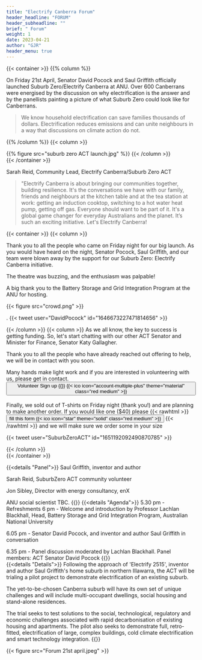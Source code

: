 ```yaml
---
title: "Electrify Canberra Forum"
header_headline: "FORUM"
header_subheadline: ""
brief: " Forum"
weight: 1  
date: 2023-04-21
author: "GJR" 
header_menu: true
---  
```

 

  {{< container >}}
{{% column %}}

On Friday 21st April, Senator David Pocock and Saul Griffith officially launched Suburb Zero/Electrify Canberra at ANU. Over 600 Canberrans were energised by the discussion on why electrification is the answer and by the panellists painting a picture of what Suburb Zero could look like for Canberrans.

>We know household electrification can save families thousands of dollars. Electrification reduces emissions and can unite neighbours in a way that discussions on climate action do not.

{{% /column %}}
{{< column >}}

{{% figure src="suburb zero ACT launch.jpg"   %}}
{{< /column >}}  
   {{< /container >}}

Sarah Reid, Community Lead, Electrify Canberra/Suburb Zero ACT 

>"Electrify Canberra is about bringing our communities together, building resilience. It's the conversations we have with our family, friends and neighbours at the kitchen table and at the tea station at work: getting an induction cooktop, switching to a hot water heat pump, getting off gas. Everyone should want to be part of it. It's a global game changer for everyday Australians and the planet. It’s such an exciting initiative. Let's Electrify Canberra! 



 {{< container >}}
{{< column >}}
 

Thank you to all the people who came on Friday night for our big launch. As you would have heard on the night, Senator Pocock, Saul Griffith, and our team were blown away by the support for our Suburb Zero: Electrify Canberra initiative.

The theatre was buzzing, and the enthusiasm was palpable!


A big thank you to the Battery Storage and Grid Integration Program at the ANU for hosting.



{{< figure src="crowd.png"   >}}

 


 

.
  {{< tweet user="DavidPocock" id="1646673227471814656" >}}


 
 


 
{{< /column >}}
{{< column >}}
As we all know, the key to success is getting funding. So, let's start chatting with our other ACT Senator and Minister for Finance, Senator Katy Gallagher.



 

Thank you to all the people who have already reached out offering to help, we will be in contact with you soon.

Many hands make light work and if you are interested in volunteering with us, please get in  contact. <a href="https://www.surveymonkey.com/r/SZVolunteer"><button  >
 Volunteer Sign up {{<ico notebook>}} {{< ico icon="account-multiple-plus" theme="material" class="red medium" >}}</button></a> 
 <br><br>
Finally, we sold out of T-shirts on Friday night (thank you!) and are planning to make another order. If you would like one ($40) please
   {{< rawhtml >}} 
<a href="https://www.surveymonkey.com/r/SZtshirts"><button  > fill this form {{< ico icon="star" theme="solid" class="red medium" >}}</button></a>
 {{< /rawhtml >}}  and we will make sure we order some in your size
 
   {{< tweet user="SuburbZeroACT" id="1651192092490870785" >}}

{{< /column >}}  
   {{< /container >}}
   
    


  
   
 {{<details  "Panel">}}
Saul Griffith, inventor and author

Sarah Reid, SuburbZero ACT community volunteer

Jon Sibley, Director with energy consultancy, enX

ANU social scientist TBC.
{{</details>}} 
{{<details "Agenda">}}
 5.30 pm - Refreshments
 6 pm - Welcome and introduction by Professor Lachlan Blackhall, Head, Battery Storage and  Grid Integration Program, Australian National University

6.05 pm - Senator David Pocock, and inventor and author Saul Griffith in conversation

6.35 pm - Panel discussion moderated by Lachlan Blackhall. Panel members:
ACT Senator David Pocock
{{</details>}} 	
{{<details  "Details">}}
Following the approach of 'Electrify 2515', inventor and author Saul Griffith's home suburb in northern Illawarra, the ACT will be trialing a pilot project to demonstrate electrification of an existing suburb.

The yet-to-be-chosen Canberra suburb will have its own set of unique challenges and will include multi-occupant dwellings, social housing and stand-alone residences.

The trial seeks to test solutions to the social, technological, regulatory and economic challenges associated with rapid decarbonisation of existing housing and apartments. The pilot also seeks to demonstrate full, retro-fitted, electrification of large, complex buildings, cold climate electrification and smart technology integration.
{{</details>}} 	

{{< figure src="Forum 21st april.jpeg"   >}}
 


